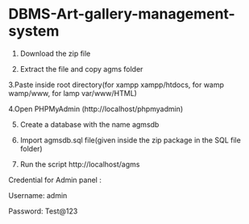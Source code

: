 # DBMS-Art-gallery-management-system
1. Download the zip file

2. Extract the file and copy agms folder

3.Paste inside root directory(for xampp xampp/htdocs, for wamp wamp/www, for lamp var/www/HTML)

4.Open PHPMyAdmin (http://localhost/phpmyadmin)

5. Create a database with the name agmsdb

6. Import agmsdb.sql file(given inside the zip package in the SQL file folder)

7. Run the script http://localhost/agms

Credential for Admin panel :

Username: admin

Password: Test@123
